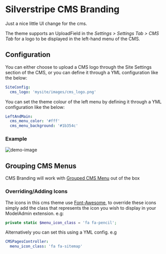 Silverstripe CMS Branding
=========================

Just a nice little UI change for the cms.

The theme supports an UploadField in the *Settings > Settings Tab > CMS Tab* for a logo to be displayed in the left-hand menu of the CMS.

Configuration
-------------

You can either choose to upload a CMS logo through the Site Settings section of the CMS, or you can define it through a YML configuration like the below:

```yml
SiteConfig:
  cms_logo: 'mysite/images/cms_logo.png'
```

You can set the theme colour of the left menu by defining it through a YML configuration like the below:

```yml
LeftAndMain:
  cms_menu_color: '#fff'
  cms_menu_background: '#1b354c'
```

### Example

![demo-image](https://github.com/Rhym/silverstripe-cms-theme/blob/4.0/screenshot.jpg?raw=true)

Grouping CMS Menus
------------------

CMS Branding will work with [Grouped CMS Menu](https://github.com/silverstripe-australia/silverstripe-grouped-cms-menu)
out of the box

### Overriding/Adding Icons

The icons in this cms theme use [Font-Awesome](http://fontawesome.io/), to override these icons simply add the class that represents the icon you wish to display in your ModelAdmin extension. e.g:

```php
private static $menu_icon_class = 'fa fa-pencil';
```

Alternatively you can set this using a YML config. e.g

```yml
CMSPagesController:
  menu_icon_class: 'fa fa-sitemap'
```
